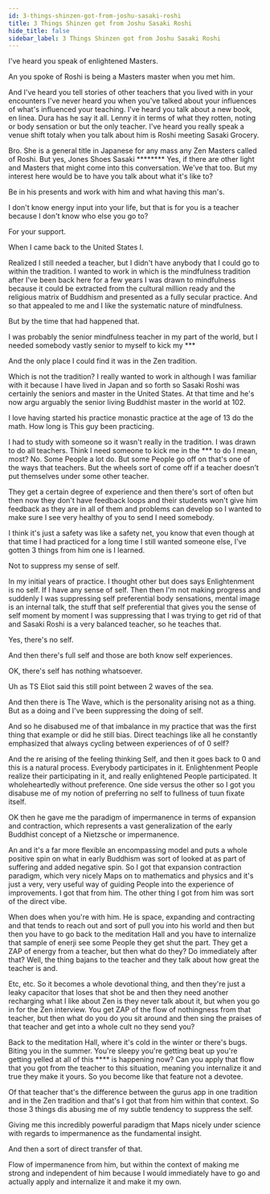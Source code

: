 ```yaml
---
id: 3-things-shinzen-got-from-joshu-sasaki-roshi
title: 3 Things Shinzen got from Joshu Sasaki Roshi
hide_title: false
sidebar_label: 3 Things Shinzen got from Joshu Sasaki Roshi
---
```



I've heard you speak of enlightened Masters.

An you spoke of Roshi is being a Masters master when you met him.

And I've heard you tell stories of other teachers that you lived with in your encounters I've never heard you when you've talked about your influences of what's influenced your teaching. I've heard you talk about a new book, en linea. Dura has he say it all. Lenny it in terms of what they rotten, noting or body sensation or but the only teacher. I've heard you really speak a venue shift totaly when you talk about him is Roshi meeting Sasaki Grocery.

Bro. She is a general title in Japanese for any mass any Zen Masters called of Roshi. But yes, Jones Shoes Sasaki ******** Yes, if there are other light and Masters that might come into this conversation. We've that too. But my interest here would be to have you talk about what it's like to?

Be in his presents and work with him and what having this man's.

I don't know energy input into your life, but that is for you is a teacher because I don't know who else you go to?

For your support.

When I came back to the United States I.

Realized I still needed a teacher, but I didn't have anybody that I could go to within the tradition. I wanted to work in which is the mindfulness tradition after I've been back here for a few years I was drawn to mindfulness because it could be extracted from the cultural million ready and the religious matrix of Buddhism and presented as a fully secular practice. And so that appealed to me and I like the systematic nature of mindfulness.

But by the time that had happened that.

I was probably the senior mindfulness teacher in my part of the world, but I needed somebody vastly senior to myself to kick my ***

And the only place I could find it was in the Zen tradition.

Which is not the tradition? I really wanted to work in although I was familiar with it because I have lived in Japan and so forth so Sasaki Roshi was certainly the seniors and master in the United States. At that time and he's now argu arguably the senior living Buddhist master in the world at 102.

I love having started his practice monastic practice at the age of 13 do the math. How long is This guy been practicing.

I had to study with someone so it wasn't really in the tradition. I was drawn to do all teachers. Think I need someone to kick me in the *** to do I mean, most? No. Some People a lot do. But some People go off on that's one of the ways that teachers. But the wheels sort of come off if a teacher doesn't put themselves under some other teacher.

They get a certain degree of experience and then there's sort of often but then now they don't have feedback loops and their students won't give him feedback as they are in all of them and problems can develop so I wanted to make sure I see very healthy of you to send I need somebody.

I think it's just a safety was like a safety net, you know that even though at that time I had practiced for a long time I still wanted someone else, I've gotten 3 things from him one is I learned.

Not to suppress my sense of self.

In my initial years of practice. I thought other but does says Enlightenment is no self. If I have any sense of self. Then then I'm not making progress and suddenly I was suppressing self preferential body sensations, mental image is an internal talk, the stuff that self preferential that gives you the sense of self moment by moment I was suppressing that I was trying to get rid of that and Sasaki Roshi is a very balanced teacher, so he teaches that.

Yes, there's no self.

And then there's full self and those are both know self experiences.

OK, there's self has nothing whatsoever.

Uh as TS Eliot said this still point between 2 waves of the sea.

And then there is The Wave, which is the personality arising not as a thing. But as a doing and I've been suppressing the doing of self.

And so he disabused me of that imbalance in my practice that was the first thing that example or did he still bias. Direct teachings like all he constantly emphasized that always cycling between experiences of of 0 self?

And the re arising of the feeling thinking Self, and then it goes back to 0 and this is a natural process. Everybody participates in it. Enlightenment People realize their participating in it, and really enlightened People participated. It wholeheartedly without preference. One side versus the other so I got you disabuse me of my notion of preferring no self to fullness of tuun fixate itself.

OK then he gave me the paradigm of impermanence in terms of expansion and contraction, which represents a vast generalization of the early Buddhist concept of a Nietzsche or impermanence.

An and it's a far more flexible an encompassing model and puts a whole positive spin on what in early Buddhism was sort of looked at as part of suffering and added negative spin. So I got that expansion contraction paradigm, which very nicely Maps on to mathematics and physics and it's just a very, very useful way of guiding People into the experience of improvements. I got that from him. The other thing I got from him was sort of the direct vibe.

When does when you're with him. He is space, expanding and contracting and that tends to reach out and sort of pull you into his world and then but then you have to go back to the meditation Hall and you have to internalize that sample of enerji see some People they get shut the part. They get a ZAP of energy from a teacher, but then what do they? Do immediately after that? Well, the thing bajans to the teacher and they talk about how great the teacher is and.

Etc, etc. So it becomes a whole devotional thing, and then they're just a leaky capacitor that loses that shot be and then they need another recharging what I like about Zen is they never talk about it, but when you go in for the Zen interview. You get ZAP of the flow of nothingness from that teacher, but then what do you do you sit around and then sing the praises of that teacher and get into a whole cult no they send you?

Back to the meditation Hall, where it's cold in the winter or there's bugs. Biting you in the summer. You're sleepy you're getting beat up you're getting yelled at all of this **** is happening now? Can you apply that flow that you got from the teacher to this situation, meaning you internalize it and true they make it yours. So you become like that feature not a devotee.

Of that teacher that's the difference between the gurus app in one tradition and in the Zen tradition and that's I got that from him within that context. So those 3 things dis abusing me of my subtle tendency to suppress the self.

Giving me this incredibly powerful paradigm that Maps nicely under science with regards to impermanence as the fundamental insight.

And then a sort of direct transfer of that.

Flow of impermanence from him, but within the context of making me strong and independent of him because I would immediately have to go and actually apply and internalize it and make it my own.

